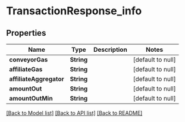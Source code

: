 # TransactionResponse_info
## Properties

| Name | Type | Description | Notes |
|------------ | ------------- | ------------- | -------------|
| **conveyorGas** | **String** |  | [default to null] |
| **affiliateGas** | **String** |  | [default to null] |
| **affiliateAggregator** | **String** |  | [default to null] |
| **amountOut** | **String** |  | [default to null] |
| **amountOutMin** | **String** |  | [default to null] |

[[Back to Model list]](../README.md#documentation-for-models) [[Back to API list]](../README.md#documentation-for-api-endpoints) [[Back to README]](../README.md)

